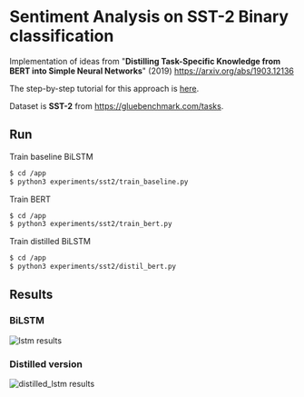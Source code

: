 # Sentiment Analysis on SST-2 Binary classification


Implementation of ideas from "**Distilling Task-Specific Knowledge from BERT into Simple Neural Networks**" (2019) https://arxiv.org/abs/1903.12136 

The step-by-step tutorial for this approach is [here](https://towardsdatascience.com/simple-tutorial-for-distilling-bert-99883894e90a).

Dataset is **SST-2** from https://gluebenchmark.com/tasks.

## Run 



Train baseline BiLSTM

```bash
$ cd /app
$ python3 experiments/sst2/train_baseline.py
```

Train BERT

```bash
$ cd /app
$ python3 experiments/sst2/train_bert.py
```

Train distilled BiLSTM

```bash
$ cd /app
$ python3 experiments/sst2/distil_bert.py
```


## Results

### BiLSTM

![lstm results](https://github.com/pvgladkov/knowledge-distillation/blob/master/experiments/sst2/images/lstm.png)


### Distilled version

![distilled_lstm results](https://github.com/pvgladkov/knowledge-distillation/blob/master/experiments/sst2/images/distil_lstm.png)



